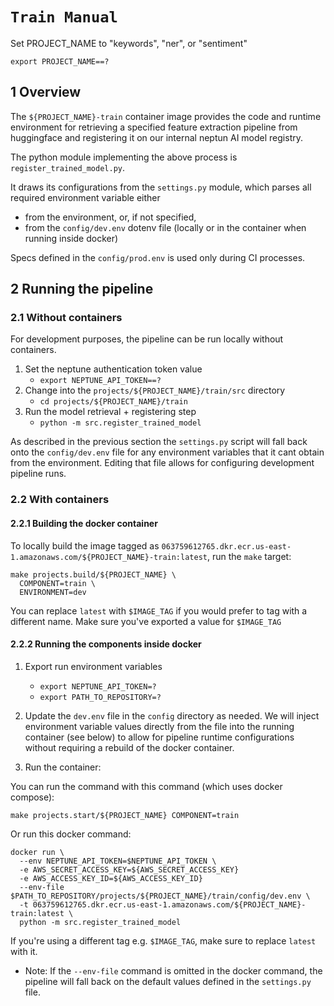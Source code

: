 # `Train Manual`

Set PROJECT_NAME to "keywords", "ner", or "sentiment"

`export PROJECT_NAME==?`

## 1 Overview

The `${PROJECT_NAME}-train` container image provides the code and runtime environment for retrieving a
specified feature extraction pipeline from huggingface and registering it on our internal neptun AI
model registry.

The python module implementing the above process is `register_trained_model.py`.

It draws its configurations from the `settings.py` module, which parses all required
environment variable either

- from the environment, or, if not specified,
- from the `config/dev.env` dotenv file (locally or in the container when running inside docker)

Specs defined in the `config/prod.env` is used only during CI processes.

## 2 Running the pipeline

### 2.1 Without containers

For development purposes, the pipeline can be run locally without containers.

1. Set the neptune authentication token value
   - `export NEPTUNE_API_TOKEN==?`
2. Change into the `projects/${PROJECT_NAME}/train/src` directory
   - `cd projects/${PROJECT_NAME}/train`
3. Run the model retrieval + registering step
   - `python -m src.register_trained_model`

As described in the previous section the `settings.py` script will fall back onto the
`config/dev.env` file for any environment variables that it cant obtain from the environment.
Editing that file allows for configuring development pipeline runs.

### 2.2 With containers

#### 2.2.1 Building the docker container

To locally build the image tagged as
`063759612765.dkr.ecr.us-east-1.amazonaws.com/${PROJECT_NAME}-train:latest`, run the `make` target:

```make
make projects.build/${PROJECT_NAME} \
  COMPONENT=train \
  ENVIRONMENT=dev
```
You can replace `latest` with `$IMAGE_TAG` if you would prefer to tag with a different name. Make sure you've exported a value for `$IMAGE_TAG`

#### 2.2.2 Running the components inside docker

1. Export run environment variables

   - `export NEPTUNE_API_TOKEN=?`
   - `export PATH_TO_REPOSITORY=?`

2. Update the `dev.env` file in the `config` directory as needed. We will inject environment
   variable values directly from the file into the running container (see below) to allow for
   pipeline runtime configurations without requiring a rebuild of the docker container.

3. Run the container:

You can run the command with this command (which uses docker compose):

```
make projects.start/${PROJECT_NAME} COMPONENT=train
```

Or run this docker command:

```docker
docker run \
  --env NEPTUNE_API_TOKEN=$NEPTUNE_API_TOKEN \
  -e AWS_SECRET_ACCESS_KEY=${AWS_SECRET_ACCESS_KEY}
  -e AWS_ACCESS_KEY_ID=${AWS_ACCESS_KEY_ID}
  --env-file $PATH_TO_REPOSITORY/projects/${PROJECT_NAME}/train/config/dev.env \
  -t 063759612765.dkr.ecr.us-east-1.amazonaws.com/${PROJECT_NAME}-train:latest \
  python -m src.register_trained_model
```

If you're using a different tag e.g. `$IMAGE_TAG`, make sure to replace `latest` with it.

- Note: If the `--env-file` command is omitted in the docker command,
  the pipeline will fall back on the default values defined in the `settings.py` file.
